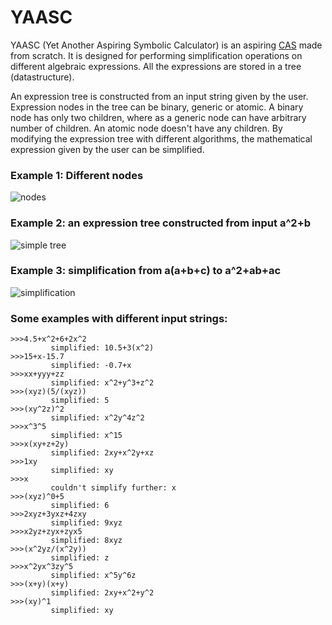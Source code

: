 # YAASC
YAASC (Yet Another Aspiring Symbolic Calculator) is an aspiring [CAS](https://en.wikipedia.org/wiki/Computer_algebra_system) made from scratch. It is designed for performing simplification operations on different algebraic expressions. All the expressions are stored in a tree (datastructure).

An expression tree is constructed from an input string given by the user. Expression nodes in the tree can be binary, generic or atomic. A binary node has only two children, where as a generic node can have arbitrary number of children. An atomic node doesn't have any children. By modifying the expression tree with different algorithms, the mathematical expression given by the user can be simplified.


### Example 1: Different nodes
![nodes](https://github.com/squarematr1x/YAASC/blob/master/Resources/img3.png?raw=true)

### Example 2: an expression tree constructed from input a^2+b
![simple tree](https://github.com/squarematr1x/YAASC/blob/master/Resources/img1.png?raw=true)

### Example 3: simplification from a(a+b+c) to a^2+ab+ac
![simplification](https://github.com/squarematr1x/YAASC/blob/master/Resources/img2.png?raw=true)

### Some examples with different input strings:

```
>>>4.5+x^2+6+2x^2
         simplified: 10.5+3(x^2)
>>>15+x-15.7
         simplified: -0.7+x
>>>xx+yyy+zz
         simplified: x^2+y^3+z^2
>>>(xyz)(5/(xyz))
         simplified: 5
>>>(xy^2z)^2
         simplified: x^2y^4z^2
>>>x^3^5
         simplified: x^15
>>>x(xy+z+2y)
         simplified: 2xy+x^2y+xz   
>>>1xy
         simplified: xy
>>>x
         couldn't simplify further: x
>>>(xyz)^0+5
         simplified: 6
>>>2xyz+3yxz+4zxy
         simplified: 9xyz   
>>>x2yz+zyx+zyx5
         simplified: 8xyz        
>>>(x^2yz/(x^2y))
         simplified: z
>>>x^2yx^3zy^5
         simplified: x^5y^6z
>>>(x+y)(x+y)
         simplified: 2xy+x^2+y^2
>>>(xy)^1
         simplified: xy   
```
